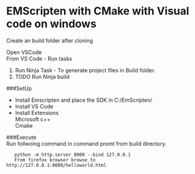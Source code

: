 # EMScripten with CMake with Visual code on windows

Create an build folder  after cloning

Open VSCode  
From VS Code - Run tasks  
1) Run Ninja Task - To generate project files in Build folder.  
2) TODO Run Ninja build

###SetUp  
- Install Emscripten and place the SDK in C:/EmScripten/
- Install VS Code  
- Install Extensions  
      Microsoft c++  
      Cmake  
	  
###Execute	  
Run follwoing command in command promt from build directory.  
```
   python -m http.server 8000 --bind 127.0.0.1  
   From firefox browser browse to http://127.0.0.1:8000/helloworld.html
   
```